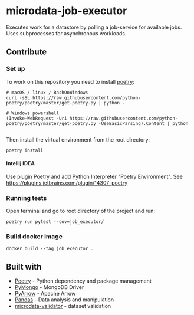 # microdata-job-executor
Executes work for a datastore by polling a job-service for available jobs. Uses subprocesses for asynchronous workloads.


## Contribute


### Set up
To work on this repository you need to install [poetry](https://python-poetry.org/docs/):
```
# macOS / linux / BashOnWindows
curl -sSL https://raw.githubusercontent.com/python-poetry/poetry/master/get-poetry.py | python -

# Windows powershell
(Invoke-WebRequest -Uri https://raw.githubusercontent.com/python-poetry/poetry/master/get-poetry.py -UseBasicParsing).Content | python -
```
Then install the virtual environment from the root directory:
```
poetry install
```

#### Intellij IDEA
Use plugin Poetry and add Python Interpreter "Poetry Environment". See https://plugins.jetbrains.com/plugin/14307-poetry


### Running tests
Open terminal and go to root directory of the project and run:
````
poetry run pytest --cov=job_executor/
````

### Build docker image
````
docker build --tag job_executor .
````



## Built with
* [Poetry](https://python-poetry.org/) - Python dependency and package management
* [PyMongo](https://pymongo.readthedocs.io/en/stable/) - MongoDB Driver
* [PyArrow](https://arrow.apache.org/docs/python/) - Apache Arrow
* [Pandas](https://pandas.pydata.org/) - Data analysis and manipulation
* [microdata-validator](https://pypi.org/project/microdata-validator/) - dataset validation

